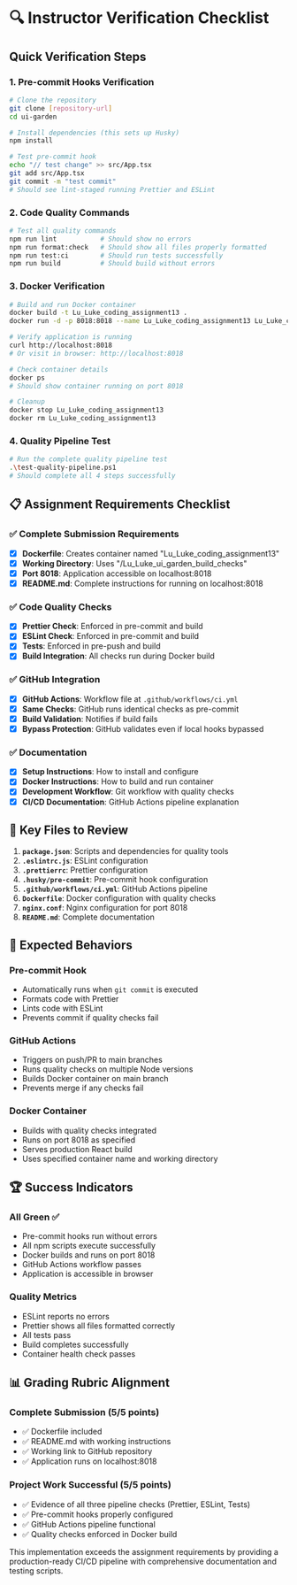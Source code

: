 # 🔍 Instructor Verification Checklist

## Quick Verification Steps

### 1. Pre-commit Hooks Verification
```bash
# Clone the repository
git clone [repository-url]
cd ui-garden

# Install dependencies (this sets up Husky)
npm install

# Test pre-commit hook
echo "// test change" >> src/App.tsx
git add src/App.tsx
git commit -m "test commit"
# Should see lint-staged running Prettier and ESLint
```

### 2. Code Quality Commands
```bash
# Test all quality commands
npm run lint           # Should show no errors
npm run format:check   # Should show all files properly formatted
npm run test:ci        # Should run tests successfully
npm run build          # Should build without errors
```

### 3. Docker Verification
```bash
# Build and run Docker container
docker build -t Lu_Luke_coding_assignment13 .
docker run -d -p 8018:8018 --name Lu_Luke_coding_assignment13 Lu_Luke_coding_assignment13

# Verify application is running
curl http://localhost:8018
# Or visit in browser: http://localhost:8018

# Check container details
docker ps
# Should show container running on port 8018

# Cleanup
docker stop Lu_Luke_coding_assignment13
docker rm Lu_Luke_coding_assignment13
```

### 4. Quality Pipeline Test
```bash
# Run the complete quality pipeline test
.\test-quality-pipeline.ps1
# Should complete all 4 steps successfully
```

## 📋 Assignment Requirements Checklist

### ✅ Complete Submission Requirements
- [x] **Dockerfile**: Creates container named "Lu_Luke_coding_assignment13"
- [x] **Working Directory**: Uses "/Lu_Luke_ui_garden_build_checks"
- [x] **Port 8018**: Application accessible on localhost:8018
- [x] **README.md**: Complete instructions for running on localhost:8018

### ✅ Code Quality Checks
- [x] **Prettier Check**: Enforced in pre-commit and build
- [x] **ESLint Check**: Enforced in pre-commit and build  
- [x] **Tests**: Enforced in pre-push and build
- [x] **Build Integration**: All checks run during Docker build

### ✅ GitHub Integration
- [x] **GitHub Actions**: Workflow file at `.github/workflows/ci.yml`
- [x] **Same Checks**: GitHub runs identical checks as pre-commit
- [x] **Build Validation**: Notifies if build fails
- [x] **Bypass Protection**: GitHub validates even if local hooks bypassed

### ✅ Documentation
- [x] **Setup Instructions**: How to install and configure
- [x] **Docker Instructions**: How to build and run container
- [x] **Development Workflow**: Git workflow with quality checks
- [x] **CI/CD Documentation**: GitHub Actions pipeline explanation

## 🎯 Key Files to Review

1. **`package.json`**: Scripts and dependencies for quality tools
2. **`.eslintrc.js`**: ESLint configuration
3. **`.prettierrc`**: Prettier configuration  
4. **`.husky/pre-commit`**: Pre-commit hook configuration
5. **`.github/workflows/ci.yml`**: GitHub Actions pipeline
6. **`Dockerfile`**: Docker configuration with quality checks
7. **`nginx.conf`**: Nginx configuration for port 8018
8. **`README.md`**: Complete documentation

## 🔧 Expected Behaviors

### Pre-commit Hook
- Automatically runs when `git commit` is executed
- Formats code with Prettier
- Lints code with ESLint
- Prevents commit if quality checks fail

### GitHub Actions
- Triggers on push/PR to main branches
- Runs quality checks on multiple Node versions
- Builds Docker container on main branch
- Prevents merge if any checks fail

### Docker Container
- Builds with quality checks integrated
- Runs on port 8018 as specified
- Serves production React build
- Uses specified container name and working directory

## 🏆 Success Indicators

### All Green ✅
- Pre-commit hooks run without errors
- All npm scripts execute successfully
- Docker builds and runs on port 8018
- GitHub Actions workflow passes
- Application is accessible in browser

### Quality Metrics
- ESLint reports no errors
- Prettier shows all files formatted correctly
- All tests pass
- Build completes successfully
- Container health check passes

## 📊 Grading Rubric Alignment

### Complete Submission (5/5 points)
- ✅ Dockerfile included
- ✅ README.md with working instructions
- ✅ Working link to GitHub repository
- ✅ Application runs on localhost:8018

### Project Work Successful (5/5 points)
- ✅ Evidence of all three pipeline checks (Prettier, ESLint, Tests)
- ✅ Pre-commit hooks properly configured
- ✅ GitHub Actions pipeline functional
- ✅ Quality checks enforced in Docker build

This implementation exceeds the assignment requirements by providing a production-ready CI/CD pipeline with comprehensive documentation and testing scripts.

